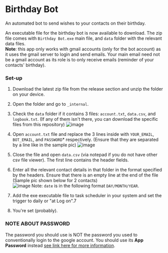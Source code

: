 # Birthday Bot
 An automated bot to send wishes to your contacts on their birthday.

An executable file for the birthday bot is now available to download.
The zip file comes with `Birthday Bot.exe` main file, and `data` folder with the relevant data files.
<br>
**Note**: this app only works with gmail accounts (only for the bot account) as it uses the gmail server to login and send emails. Your main email need not be a gmail account as its role is to only receive emails (reminder of your contacts' birthday).

### Set-up
1. Download the latest zip file from the release section and unzip the folder on your device.
2. Open the folder and go to `_internal`.
3. Check the `data` folder if it contains 3 files: `account.txt`, `data.csv`, and `logbook.txt`. (If any of them isn't there, you can download the specific files from this repository)
![image](https://github.com/ChillinRage/Birthday-Bot/assets/73763719/66e8464f-669e-49a1-b655-578971c245a8)

4. Open `account.txt` file and replace the 3 lines inside with `YOUR_EMAIL`, `BOT_EMAIL`, and `PASSWORD`* respectively. (Ensure that they are separated by a line like in the sample pic)
![image](https://github.com/ChillinRage/Birthday-Bot/assets/73763719/bb80e6c8-0d7b-476f-b710-9c3090e2131c)

5. Close the file and open `data.csv` (via notepad if you do not have other csv file viewer). The first line contains the header fields.
6. Enter all the relevant contact details in that folder in the format specified by the headers. Ensure that there is an empty line at the end of the file (Sample pic shown below for 2 contacts)<br>
![image](https://github.com/ChillinRage/Birthday-Bot/assets/73763719/374d3764-c670-4c9e-bb97-9888c1c6b416)
Note: `date` is in the following format `DAY/MONTH/YEAR`.
7. Add the exe executable file to task scheduler in your system and set the trigger to daily or "at Log on".7
8. You're set (probably).

### NOTE ABOUT PASSWORD
The password you should use is NOT the password you used to conventionally login to the google account. You should use its **App Password** instead [see link here for more information](https://stackoverflow.com/questions/70261815/smtplib-smtpauthenticationerror-534-b5-7-9-application-specific-password-req).